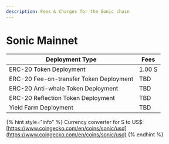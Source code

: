```yaml
---
description: Fees & Charges for the Sonic chain
---
```


# Sonic Mainnet

| Deployment Type                         | Fees   |
| --------------------------------------- | ------ |
| ERC-20 Token Deployment                 | 1.00 S |
| ERC-20 Fee-on-transfer Token Deployment | TBD    |
| ERC-20 Anti-whale Token Deployment      | TBD    |
| ERC-20 Reflection Token Deployment      | TBD    |
| Yield Farm Deployment                   | TBD    |

{% hint style="info" %}
Currency converter for S to US$: [https://www.coingecko.com/en/coins/sonic/usd](https://www.coingecko.com/en/coins/sonic/usd)
{% endhint %}
